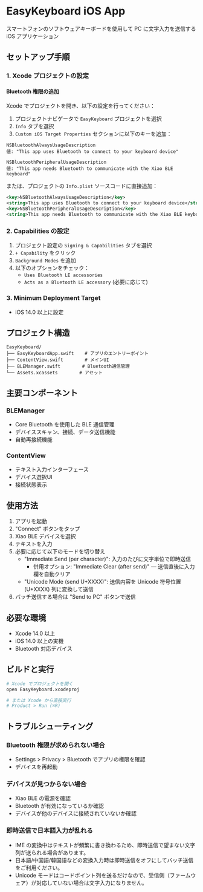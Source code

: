 # EasyKeyboard iOS App

スマートフォンのソフトウェアキーボードを使用して PC に文字入力を送信する iOS アプリケーション

## セットアップ手順

### 1. Xcode プロジェクトの設定

#### Bluetooth 権限の追加

Xcode でプロジェクトを開き、以下の設定を行ってください：

1. プロジェクトナビゲータで `EasyKeyboard` プロジェクトを選択
2. `Info` タブを選択
3. `Custom iOS Target Properties` セクションに以下のキーを追加：

```
NSBluetoothAlwaysUsageDescription
値: "This app uses Bluetooth to connect to your keyboard device"

NSBluetoothPeripheralUsageDescription
値: "This app needs Bluetooth to communicate with the Xiao BLE keyboard"
```

または、プロジェクトの `Info.plist` ソースコードに直接追加：

```xml
<key>NSBluetoothAlwaysUsageDescription</key>
<string>This app uses Bluetooth to connect to your keyboard device</string>
<key>NSBluetoothPeripheralUsageDescription</key>
<string>This app needs Bluetooth to communicate with the Xiao BLE keyboard</string>
```

### 2. Capabilities の設定

1. プロジェクト設定の `Signing & Capabilities` タブを選択
2. `+ Capability` をクリック
3. `Background Modes` を追加
4. 以下のオプションをチェック：
   - `Uses Bluetooth LE accessories`
   - `Acts as a Bluetooth LE accessory` (必要に応じて)

### 3. Minimum Deployment Target

- iOS 14.0 以上に設定

## プロジェクト構造

```
EasyKeyboard/
├── EasyKeyboardApp.swift    # アプリのエントリーポイント
├── ContentView.swift        # メインUI
├── BLEManager.swift        # Bluetooth通信管理
└── Assets.xcassets        # アセット
```

## 主要コンポーネント

### BLEManager
- Core Bluetooth を使用した BLE 通信管理
- デバイススキャン、接続、データ送信機能
- 自動再接続機能

### ContentView
- テキスト入力インターフェース
- デバイス選択UI
- 接続状態表示

## 使用方法

1. アプリを起動
2. "Connect" ボタンをタップ
3. Xiao BLE デバイスを選択
4. テキストを入力
5. 必要に応じて以下のモードを切り替え
   - "Immediate Send (per character)": 入力のたびに文字単位で即時送信
     - 併用オプション: "Immediate Clear (after send)" — 送信直後に入力欄を自動クリア
   - "Unicode Mode (send U+XXXX)": 送信内容を Unicode 符号位置 (U+XXXX) 列に変換して送信
6. バッチ送信する場合は "Send to PC" ボタンで送信

## 必要な環境

- Xcode 14.0 以上
- iOS 14.0 以上の実機
- Bluetooth 対応デバイス

## ビルドと実行

```bash
# Xcode でプロジェクトを開く
open EasyKeyboard.xcodeproj

# または Xcode から直接実行
# Product > Run (⌘R)
```

## トラブルシューティング

### Bluetooth 権限が求められない場合
- Settings > Privacy > Bluetooth でアプリの権限を確認
- デバイスを再起動

### デバイスが見つからない場合
- Xiao BLE の電源を確認
- Bluetooth が有効になっているか確認
- デバイスが他のデバイスに接続されていないか確認

### 即時送信で日本語入力が乱れる
- IME の変換中はテキストが頻繁に書き換わるため、即時送信で望まない文字列が送られる場合があります。
- 日本語/中国語/韓国語などの変換入力時は即時送信をオフにしてバッチ送信をご利用ください。
- Unicode モードはコードポイント列を送るだけなので、受信側（ファームウェア）が対応していない場合は文字入力になりません。
